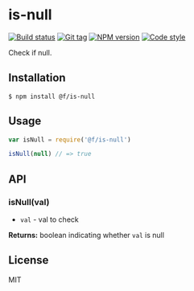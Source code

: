 
# is-null

[![Build status][travis-image]][travis-url]
[![Git tag][git-image]][git-url]
[![NPM version][npm-image]][npm-url]
[![Code style][standard-image]][standard-url]

Check if null.

## Installation

    $ npm install @f/is-null

## Usage

```js
var isNull = require('@f/is-null')

isNull(null) // => true
```

## API

### isNull(val)

- `val` - val to check

**Returns:** boolean indicating whether `val` is null

## License

MIT

[travis-image]: https://img.shields.io/travis/micro-js/is-null.svg?style=flat-square
[travis-url]: https://travis-ci.org/micro-js/is-null
[git-image]: https://img.shields.io/github/tag/micro-js/is-null.svg
[git-url]: https://github.com/micro-js/is-null
[standard-image]: https://img.shields.io/badge/code%20style-standard-brightgreen.svg?style=flat
[standard-url]: https://github.com/feross/standard
[npm-image]: https://img.shields.io/npm/v/@f/is-null.svg?style=flat-square
[npm-url]: https://npmjs.org/package/@f/is-null
